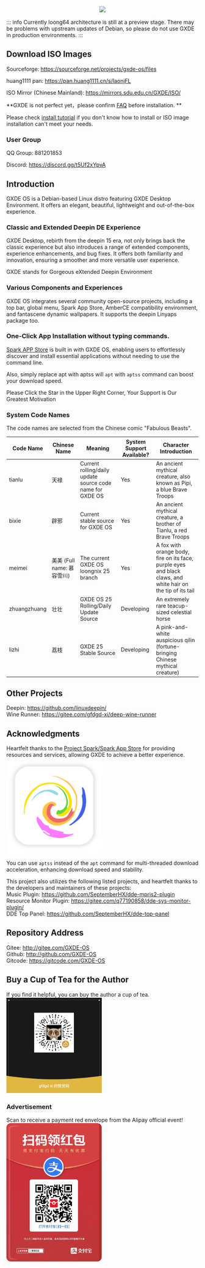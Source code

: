 <center><img src=/new-logo-long.png width=300/></center>



::: info
Currently loong64 architecture is still at a preview stage. There may be problems with upstream updates of Debian, so please do not use GXDE in production environments.
:::

## Download ISO Images

Sourceforge: https://sourceforge.net/projects/gxde-os/files

huang1111 pan: https://pan.huang1111.cn/s/laonjFL

ISO Mirror (Chinese Mainland): https://mirrors.sdu.edu.cn/GXDE/ISO/


**GXDE is not perfect yet，please confirm [FAQ](faq.md) before installation. **

Please check [install tutorial](install.md) if you don't know how to install or ISO image installation can't meet your needs.

### User Group

QQ Group: 881201853

Discord: https://discord.gg/t5Uf2xYpvA


## Introduction

GXDE OS is a Debian-based Linux distro featuring GXDE Desktop Environment. It offers an elegant, beautiful, lightweight and out-of-the-box experience. 

### Classic and Extended Deepin DE Experience 

GXDE Desktop, rebirth from the deepin 15 era, not only brings back the classic experience but also introduces a range of extended components, experience enhancements, and bug fixes. It offers both familiarity and innovation, ensuring a smoother and more versatile user experience.

GXDE stands for Gorgeous eXtended Deepin Environment

### Various Components and Experiences

GXDE OS integrates several community open-source projects, including a top bar, global menu, Spark App Store, AmberCE compatibility environment, and fantascene dynamic wallpapers. It supports the deepin Linyaps package too. 

### One-Click App Installation without typing commands.

[Spark APP Store](https://gitee.com/spark-store-project/) is built in with GXDE OS, enabling users to effortlessly discover and install essential applications without needing to use the command line. 

Also, simply replace apt with aptss will  `apt` with `aptss` command can boost your download speed. 



Please Click the Star in the Upper Right Corner, Your Support is Our Greatest Motivation

### System Code Names
The code names are selected from the Chinese comic "Fabulous Beasts".

| Code Name | Chinese Name | Meaning | System Support Available? | Character Introduction |
| --- | --- | --- | --- | --- |
| tianlu | 天禄 | Current rolling/daily update source code name for GXDE OS | Yes | An ancient mythical creature, also known as Pipi, a blue Brave Troops |
| bixie | 辟邪 | Current stable source for GXDE OS | Yes | An ancient mythical creature, a brother of Tianlu, a red Brave Troops |
| meimei | 美美 (Full name: 慕容雪川) | The current GXDE OS loongnix 25 branch | Yes | A fox with orange body, fire on its face, purple eyes and black claws, and white hair on the tip of its tail |
| zhuangzhuang | 壮壮 | GXDE OS 25 Rolling/Daily Update Source | Developing | An extremely rare teacup-sized celestial horse |
| lizhi | 荔枝 | GXDE 25 Stable Source | Developing | A pink-and-white auspicious qilin (fortune-bringing Chinese mythical creature) |

## Other Projects
Deepin: https://github.com/linuxdeepin/  
Wine Runner: https://gitee.com/gfdgd-xi/deep-wine-runner  


## Acknowledgments
Heartfelt thanks to the [Project Spark/Spark App Store](https://gitee.com/spark-store-project/) for providing resources and services, allowing GXDE to achieve a better experience.  
<img src="/install/spark-store.svg" width="250" />

You can use `aptss` instead of the `apt` command for multi-threaded download acceleration, enhancing download speed and stability.

This project also utilizes the following listed projects, and heartfelt thanks to the developers and maintainers of these projects:  
Music Plugin: https://github.com/SeptemberHX/dde-mpris2-plugin  
Resource Monitor Plugin: https://gitee.com/q77190858/dde-sys-monitor-plugin/  
DDE Top Panel: https://github.com/SeptemberHX/dde-top-panel

## Repository Address
Gitee: http://gitee.com/GXDE-OS  
Github: http://github.com/GXDE-OS  
Gitcode: https://gitcode.com/GXDE-OS

## Buy a Cup of Tea for the Author
If you find it helpful, you can buy the author a cup of tea.  
<img src="/install/Wechat.png" width="250" />

### Advertisement
Scan to receive a payment red envelope from the Alipay official event!
<img src="/install/advertisement0.jpg" width="250" >
